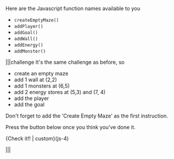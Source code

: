 Here are the Javascript function names available to you

- `createEmptyMaze()`
- `addPlayer()`
- `addGoal()`
- `addWall()`
- `addEnergy()`
- `addMonster()`

|||challenge
It's the same challenge as before, so

- create an empty maze
- add 1 wall at (2,2) 
- add 1 monsters at (6,5)
- add 2 energy stores at (5,3) and (7, 4)
- add the player
- add the goal

Don't forget to add the 'Create Empty Maze' as the first instruction.

Press the button below once you think you've done it.

{Check it!! | custom}(js-4)

|||